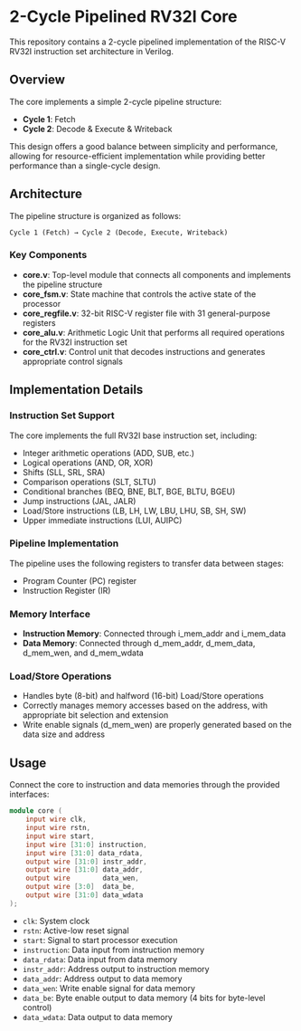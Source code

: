 # 2-Cycle Pipelined RV32I Core

This repository contains a 2-cycle pipelined implementation of the RISC-V RV32I instruction set architecture in Verilog.

## Overview

The core implements a simple 2-cycle pipeline structure:
- **Cycle 1**: Fetch
- **Cycle 2**: Decode & Execute & Writeback

This design offers a good balance between simplicity and performance, allowing for resource-efficient implementation while providing better performance than a single-cycle design.

## Architecture

The pipeline structure is organized as follows:

```
Cycle 1 (Fetch) → Cycle 2 (Decode, Execute, Writeback)
```

### Key Components

- **core.v**: Top-level module that connects all components and implements the pipeline structure
- **core_fsm.v**: State machine that controls the active state of the processor
- **core_regfile.v**: 32-bit RISC-V register file with 31 general-purpose registers
- **core_alu.v**: Arithmetic Logic Unit that performs all required operations for the RV32I instruction set
- **core_ctrl.v**: Control unit that decodes instructions and generates appropriate control signals

## Implementation Details

### Instruction Set Support

The core implements the full RV32I base instruction set, including:

- Integer arithmetic operations (ADD, SUB, etc.)
- Logical operations (AND, OR, XOR)
- Shifts (SLL, SRL, SRA)
- Comparison operations (SLT, SLTU)
- Conditional branches (BEQ, BNE, BLT, BGE, BLTU, BGEU)
- Jump instructions (JAL, JALR)
- Load/Store instructions (LB, LH, LW, LBU, LHU, SB, SH, SW)
- Upper immediate instructions (LUI, AUIPC)

### Pipeline Implementation

The pipeline uses the following registers to transfer data between stages:
- Program Counter (PC) register
- Instruction Register (IR)

### Memory Interface

- **Instruction Memory**: Connected through i_mem_addr and i_mem_data
- **Data Memory**: Connected through d_mem_addr, d_mem_data, d_mem_wen, and d_mem_wdata

### Load/Store Operations

- Handles byte (8-bit) and halfword (16-bit) Load/Store operations
- Correctly manages memory accesses based on the address, with appropriate bit selection and extension
- Write enable signals (d_mem_wen) are properly generated based on the data size and address

## Usage

Connect the core to instruction and data memories through the provided interfaces:

```verilog
module core (
    input wire clk,
    input wire rstn,
    input wire start,
    input wire [31:0] instruction,
    input wire [31:0] data_rdata,
    output wire [31:0] instr_addr,
    output wire [31:0] data_addr,
    output wire        data_wen,
    output wire [3:0]  data_be,
    output wire [31:0] data_wdata
);
```

- `clk`: System clock
- `rstn`: Active-low reset signal
- `start`: Signal to start processor execution
- `instruction`: Data input from instruction memory
- `data_rdata`: Data input from data memory
- `instr_addr`: Address output to instruction memory
- `data_addr`: Address output to data memory
- `data_wen`: Write enable signal for data memory
- `data_be`: Byte enable output to data memory (4 bits for byte-level control)
- `data_wdata`: Data output to data memory
